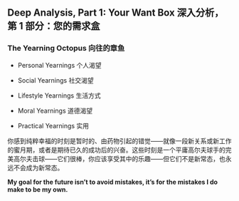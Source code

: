 ## **Deep Analysis, Part 1: Your Want Box  深入分析，第 1 部分：您的需求盒**

### **The Yearning Octopus 向往的章鱼**

- Personal Yearnings 个人渴望

- Social Yearnings 社交渴望

- Lifestyle Yearnings 生活方式

- Moral Yearnings 道德渴望

- Practical Yearnings 实用


你感到纯粹幸福的时刻是暂时的、由药物引起的错觉——就像一段新关系或新工作的蜜月期，或者是期待已久的成功后的兴奋。这些时刻是一个平庸高尔夫球手的完美高尔夫击球——它们很棒，你应该享受其中的乐趣——但它们不是新常态，也永远不会成为新常态。

**My goal for the future isn’t to avoid mistakes, it’s for the mistakes I do make to be my own.**